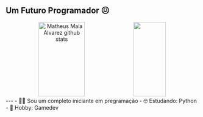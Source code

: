 ## Um Futuro Programador 😖
<div align="center">  
  <img width="49%" height="195px" src="[https://github-readme-stats.vercel.app/api?username=Kachan360&show_icons=true](https://github-readme-stats.vercel.app/api?username=Kachan360&show_icons=true&theme=transparent&count_private=true&hide_border=true&title_color=00bfbf&icon_color=00bfbf&text_color=c9d1d9&bg_color=0d1117" alt="Matheus Maia Alvarez github stats" /> 
  <img width="41%" height="195px" src="https://github-readme-stats.vercel.app/api/top-langs/?username=Kachan360&layout=compact&hide_border=true&title_color=00bfbf&text_color=00bfbf&bg_color=0d1117" />
</div>
---
- 😵‍💫 Sou um completo iniciante em pregramação
- 🤓 Estudando: Python
- 🍻 Hobby: Gamedev

